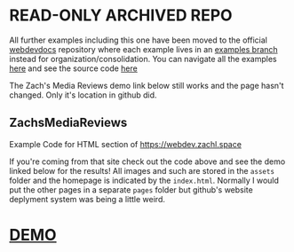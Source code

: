 # READ-ONLY ARCHIVED REPO
All further examples including this one have been moved to the official [webdevdocs](https://github.com/ZachLTech/webdevcourse) repository where each example lives in an [examples branch](https://github.com/ZachLTech/webdevcourse/tree/examples) instead for organization/consolidation. You can navigate all the examples [here](https://zachltech.github.io/webdevcourse/) and see the source code [here](https://github.com/ZachLTech/webdevcourse/tree/examples)

The Zach's Media Reviews demo link below still works and the page hasn't changed. Only it's location in github did.


## ZachsMediaReviews
Example Code for HTML section of https://webdev.zachl.space

If you're coming from that site check out the code above and see the demo linked below for the results!
All images and such are stored in the `assets` folder and the homepage is indicated by the `index.html`.
Normally I would put the other pages in a separate `pages` folder but github's website deplyment system was being a little weird.

# [DEMO](https://zachltech.github.io/webdevcourse/examples/ZachsMediaReviews/index.html)
